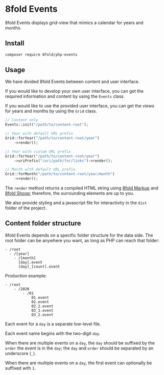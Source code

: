# 8fold Events

8fold Events displays grid-view that mimics a calendar for years and months.

## Install

```bash
composer require 8fold/php-events
```

## Usage

We have divided 8fold Events between content and user interface.

If you would like to develop your own user interface, you can get the required information and content by using the `Events` class.

If you would like to use the provided user interface, you can get the views for years and months by using the `Grid` class.

```php
// Content only
Events::init("/path/to/content-root");

// Year with default URL prefix
Grid::forYear("/path/to/content-root/year")
	->render();

// Year with custom URL prefix
Grid::forYear("/path/to/content-root/year")
	->uriPrefix("/uri/path/for/links")->render();

// Month with default URL prefix
Grid::forMonth("/path/to/content-root/year/month")
	->render();
```

The `render` method returns a compiled HTML string using [8fold Markup](https://github.com/8fold/php-markup) and [8fold Shoop](https://github.com/8fold/php-shoop); therefore, the surrounding elements are up to you.

We also provide styling and a javascript file for interactivity in the `dist` folder of the project.

## Content folder structure

8fold Events depends on a specific folder structure for the data side. The root folder can be anywhere you want, as long as PHP can reach that folder:

```
- /root
  - /[year]
    - /[month]
      [day].event
      [day]_[count].event
```

Production example:

```
- /root
	- /2020
		- /01
			01.event
			02.event
			02_2.event
			03_1.event
			03_2.event
```

Each event for a `day` is a separate low-level file.

Each event name begins with the two-digit `day`.

When there are multiple events on a `day`, the `day` should be suffixed by the `order` the event is in the `day`; the `day` and `order` should be separated by an underscore (`_`).

When there are multiple events on a `day`, the first event can optionally be suffixed with `1`.
